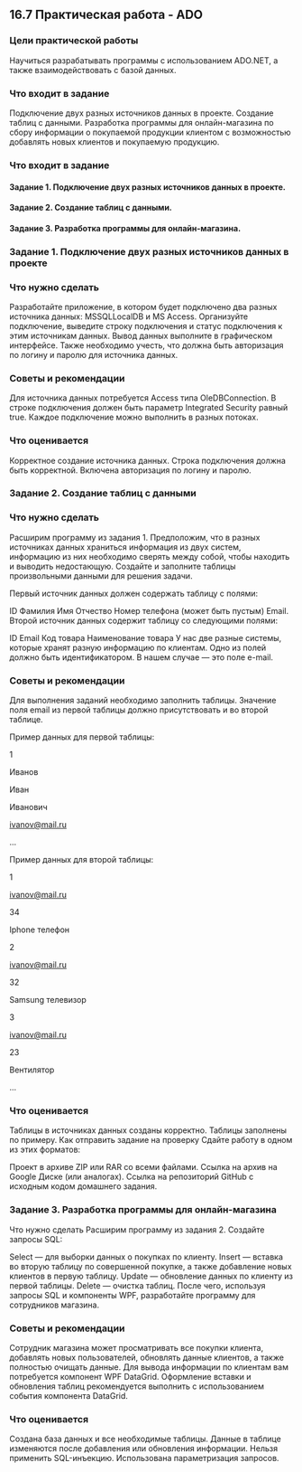 ## 16.7 Практическая работа - ADO
### Цели практической работы
Научиться разрабатывать программы с использованием ADO.NET, а также взаимодействовать с базой данных.

### Что входит в задание
Подключение двух разных источников данных в проекте.
Создание таблиц с данными.
Разработка программы для онлайн-магазина по сбору информации о покупаемой продукции клиентом с возможностью добавлять новых клиентов и покупаемую продукцию.

### Что входит в задание
#### Задание 1. Подключение двух разных источников данных в проекте.
#### Задание 2. Создание таблиц с данными.
#### Задание 3. Разработка программы для онлайн-магазина.


### Задание 1. Подключение двух разных источников данных в проекте
### Что нужно сделать
Разработайте приложение, в котором будет подключено два разных источника данных: MSSQLLocalDB и MS Access.
Организуйте подключение, выведите строку подключения и статус подключения к этим источникам данных. 
Вывод данных выполните в графическом интерфейсе. Также необходимо учесть, что должна быть авторизация по логину и паролю для источника данных.
### Советы и рекомендации
Для источника данных потребуется Access типа OleDBConnection. 
В строке подключения должен быть параметр Integrated Security равный true.
Каждое подключение можно выполнить в разных потоках.
### Что оценивается
Корректное создание источника данных.
Строка подключения должна быть корректной.
Включена авторизация по логину и паролю.

### Задание 2. Создание таблиц с данными
### Что нужно сделать
Расширим программу из задания 1. Предположим, что в разных источниках данных храниться информация из двух систем, информацию из них необходимо сверять между собой, чтобы находить и выводить недостающую. Создайте и заполните таблицы произвольными данными для решения задачи. 

Первый источник данных должен содержать таблицу с полями:

ID
Фамилия
Имя
Отчество
Номер телефона (может быть пустым)
Email.
Второй источник данных содержит таблицу со следующими полями:

ID
Email
Код товара
Наименование товара
У нас две разные системы, которые хранят разную информацию по клиентам. Одно из полей должно быть идентификатором. В нашем случае — это поле e-mail.

### Советы и рекомендации
Для выполнения заданий необходимо заполнить таблицы. Значение поля email из первой таблицы должно присутствовать и во второй таблице. 

Пример данных для первой таблицы:

1

Иванов

Иван

Иванович


ivanov@mail.ru

...

Пример данных для второй таблицы:

1

ivanov@mail.ru

34

Iphone телефон

2

ivanov@mail.ru

32

Samsung телевизор

3

ivanov@mail.ru

23

Вентилятор

...

### Что оценивается
Таблицы в источниках данных созданы корректно.
Таблицы заполнены по примеру.
Как отправить задание на проверку
Сдайте работу в одном из этих форматов:

Проект в архиве ZIP или RAR со всеми файлами.
Ссылка на архив на Google Диске (или аналогах).
Ссылка на репозиторий GitHub с исходным кодом домашнего задания.


### Задание 3. Разработка программы для онлайн-магазина
Что нужно сделать
Расширим программу из задания 2. Создайте запросы SQL:

Select — для выборки данных о покупках по клиенту.
Insert — вставка во вторую таблицу по совершенной покупке, а также добавление новых клиентов в первую таблицу.
Update — обновление данных по клиенту из первой таблицы.
Delete — очистка таблиц.
После чего, используя запросы SQL и компоненты WPF, разработайте программу для сотрудников магазина.

### Советы и рекомендации
Сотрудник магазина может просматривать все покупки клиента, добавлять новых пользователей, обновлять данные клиентов, а также полностью очищать данные. Для вывода информации по клиентам вам потребуется компонент WPF DataGrid. Оформление вставки и обновления таблиц рекомендуется выполнить с использованием события компонента DataGrid.

### Что оценивается
Создана база данных и все необходимые таблицы.
Данные в таблице изменяются после добавления или обновления информации.
Нельзя применить SQL-инъекцию.
Использована параметризация запросов.
